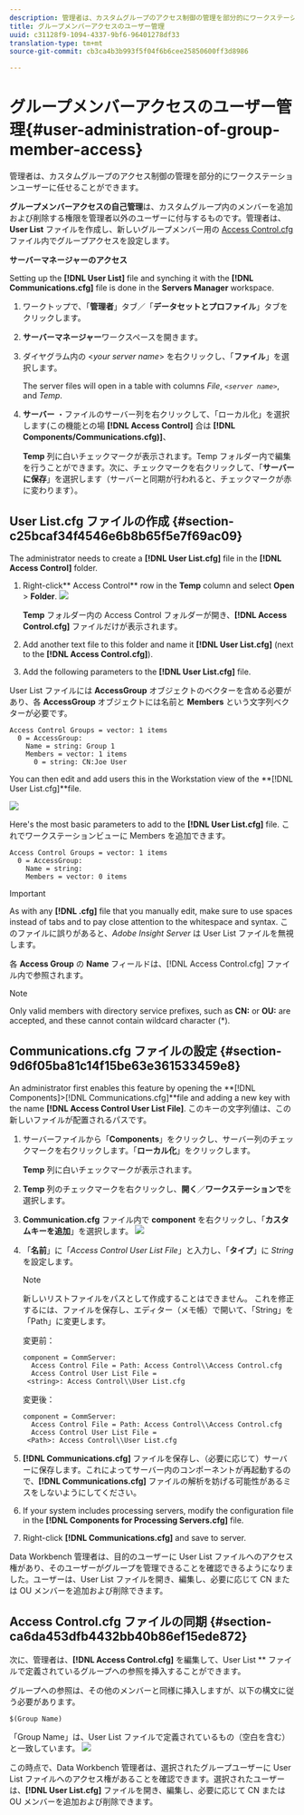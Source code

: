 ```yaml
---
description: 管理者は、カスタムグループのアクセス制御の管理を部分的にワークステーションユーザーに任せることができます。
title: グループメンバーアクセスのユーザー管理
uuid: c31128f9-1094-4337-9bf6-96401278df33
translation-type: tm+mt
source-git-commit: cb3ca4b3b993f5f04f6b6cee25850600ff3d8986

---
```



# グループメンバーアクセスのユーザー管理{#user-administration-of-group-member-access}

管理者は、カスタムグループのアクセス制御の管理を部分的にワークステーションユーザーに任せることができます。

**グループメンバーアクセスの自己管理**&#x200B;は、カスタムグループ内のメンバーを追加および削除する権限を管理者以外のユーザーに付与するものです。管理者は、**User List** ファイルを作成し、新しいグループメンバー用の [Access Control.cfg](https://docs.adobe.com/content/help/en/data-workbench/using/server-admin-install/admin-dwb-server/access-control/c-config-acs-ctrl.html) ファイル内でグループアクセスを設定します。

**サーバーマネージャーのアクセス**

Setting up the **[!DNL User List]** file and synching it with the **[!DNL Communications.cfg]** file is done in the **Servers Manager** workspace.

1. ワークトップで、「**管理者**」タブ／「**データセットとプロファイル**」タブをクリックします。

1. **サーバーマネージャー**&#x200B;ワークスペースを開きます。
1. ダイヤグラム内の &lt;*your server name*> を右クリックし、「**ファイル**」を選択します。

   The server files will open in a table with columns *File*, *`<server name>`*, and *Temp*.

1. **サーバー** ・ファイルのサーバー列を右クリックして、「ローカル化」を選択します(この機能との場 **[!DNL Access Control]** 合は **[!DNL Components/Communications.cfg)]**、

   **Temp** 列に白いチェックマークが表示されます。Temp フォルダー内で編集を行うことができます。次に、チェックマークを右クリックして、「**サーバーに保存**」を選択します（サーバーと同期が行われると、チェックマークが赤に変わります）。

## User List.cfg ファイルの作成 {#section-c25bcaf34f4546e6b8b65f5e7f69ac09}

The administrator needs to create a **[!DNL User List.cfg]** file in the **[!DNL Access Control]** folder.

1. Right-click** Access Control** row in the **Temp** column and select **Open** > **Folder**. ![](assets/6_4_workstation_groups_3.png)

   **Temp** フォルダー内の Access Control フォルダーが開き、**[!DNL Access Control.cfg]** ファイルだけが表示されます。

1. Add another text file to this folder and name it **[!DNL User List.cfg]** (next to the **[!DNL Access Control.cfg]**).

1. Add the following parameters to the **[!DNL User List.cfg]** file.

User List ファイルには **AccessGroup** オブジェクトのベクターを含める必要があり、各 **AccessGroup** オブジェクトには名前と **Members** という文字列ベクターが必要です。

```
Access Control Groups = vector: 1 items 
  0 = AccessGroup:  
    Name = string: Group 1 
    Members = vector: 1 items 
      0 = string: CN:Joe User
```

You can then edit and add users this in the Workstation view of the **[!DNL User List.cfg]**file.

![](assets/6_4_workstation_groups_4.png)

Here&#39;s the most basic parameters to add to the **[!DNL User List.cfg]** file. これでワークステーションビューに Members を追加できます。

```
Access Control Groups = vector: 1 items 
  0 = AccessGroup:  
    Name = string:  
    Members = vector: 0 items
```

>[!IMPORTANT]
>
>As with any **[!DNL .cfg]** file that you manually edit, make sure to use spaces instead of tabs and to pay close attention to the whitespace and syntax. このファイルに誤りがあると、*Adobe Insight Server* は User List ファイルを無視します。

各 **Access Group** の **Name** フィールドは、[!DNL Access Control.cfg] ファイル内で参照されます。

>[!NOTE]
>
>Only valid members with directory service prefixes, such as **CN:** or **OU:** are accepted, and these cannot contain wildcard character (*).

## Communications.cfg ファイルの設定 {#section-9d6f05ba81c14f15be63e361533459e8}

An administrator first enables this feature by opening the **[!DNL Components]>[!DNL Communications.cfg]**file and adding a new key with the name **[!DNL Access Control User List File]**. このキーの文字列値は、この新しいファイルが配置されるパスです。

1. サーバーファイルから「**Components**」をクリックし、サーバー列のチェックマークを右クリックします。「**ローカル化**」をクリックします。

   **Temp** 列に白いチェックマークが表示されます。

1. **Temp** 列のチェックマークを右クリックし、**開く**／**ワークステーションで**&#x200B;を選択します。

1. **Communication.cfg** ファイル内で **component** を右クリックし、「**カスタムキーを追加**」を選択します。 ![](assets/6_4_workstation_groups.png)

1. 「**名前**」に「*Access Control User List File*」と入力し、「**タイプ**」に *String* を設定します。

   >[!NOTE]
   新しいリストファイルをパスとして作成することはできません。 これを修正するには、ファイルを保存し、エディター（メモ帳）で開いて、「String」を「Path」に変更します。

   変更前：

   ```
   component = CommServer:  
     Access Control File = Path: Access Control\\Access Control.cfg 
     Access Control User List File =  
    <string>: Access Control\\User List.cfg
   ```

   変更後：

   ```
   component = CommServer:  
     Access Control File = Path: Access Control\\Access Control.cfg 
     Access Control User List File =  
    <Path>: Access Control\\User List.cfg
   ```

1. **[!DNL Communications.cfg]** ファイルを保存し、（必要に応じて）サーバーに保存します。これによってサーバー内のコンポーネントが再起動するので、**[!DNL Communications.cfg]** ファイルの解析を妨げる可能性があるミスをしないようにしてください。
1. If your system includes processing servers, modify the configuration file in the **[!DNL Components for Processing Servers.cfg]** file.
1. Right-click **[!DNL Communications.cfg]** and save to server.

Data Workbench 管理者は、目的のユーザーに User List ファイルへのアクセス権があり、そのユーザーがグループを管理できることを確認できるようになりました。ユーザーは、User List ファイルを開き、編集し、必要に応じて CN または OU メンバーを追加および削除できます。

## Access Control.cfg ファイルの同期 {#section-ca6da453dfb4432bb40b86ef15ede872}

次に、管理者は、**[!DNL Access Control.cfg]** を編集して、User List ** ファイルで定義されているグループへの参照を挿入することができます。

グループへの参照は、その他のメンバーと同様に挿入しますが、以下の構文に従う必要があります。

```
$(Group Name)
```

「Group Name」は、User List ファイルで定義されているもの（空白を含む）と一致しています。 ![](assets/6_4_workstation_groups_2.png)

この時点で、Data Workbench 管理者は、選択されたグループユーザーに User List ファイルへのアクセス権があることを確認できます。選択されたユーザーは、**[!DNL User List.cfg]** ファイルを開き、編集し、必要に応じて CN または OU メンバーを追加および削除できます。
